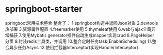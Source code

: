 # springboot-starter
springboot常用技术整合
整合了：
1.springboot构造并返回Json对象
2.devtools热部署
3.资源属性配置
4.freemarker使用
5.thymeleaf使用
6.web与ajax全局异常捕获
7.使用Mybatis generator插件自动生成mapper实现crud
8.PageHelper分页
9.封装redis工具类，并调用
10.整合定时任务task(EnableScheduling)
11.整合异步任务Async
12.使用拦截器Interceptor(实现HandlerInterceptor)
